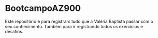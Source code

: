 # BootcampoAZ900
Este repositório é para registrars tudo que a Valéria Baptista passar com o seu conhecimento. 
Também para ir registrando todos os exercícios e desafios.
